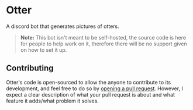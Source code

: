 # Otter
A discord bot that generates pictures of otters.

> **Note:** This bot isn't meant to be self-hosted, the source code is here for people to help work on it, therefore there will be no support given on how to set it up.

## Contributing
Otter's code is open-sourced to allow the anyone to contribute to its development, and feel free to do so by [opening a pull request](https://github.com/ArhanCodes/Otter/compare). However, I expect a clear description of what your pull request is about and what feature it adds/what problem it solves.
